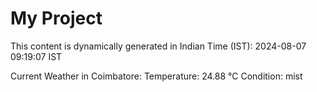 # My Project

This content is dynamically generated in Indian Time (IST): 2024-08-07 09:19:07 IST


Current Weather in Coimbatore:
Temperature: 24.88 °C
Condition: mist
